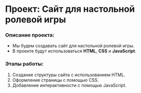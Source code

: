 # Проект: Сайт для настольной ролевой игры

### Описание проекта:
- Мы будем создавать сайт для настольной ролевой игры.
- В проекте будут использоваться **HTML**, **CSS** и **JavaScript**.

### Этапы работы:
1. Создание структуры сайта с использованием HTML.
2. Оформление страницы с помощью CSS.
3. Добавление интерактивности с помощью JavaScript.
